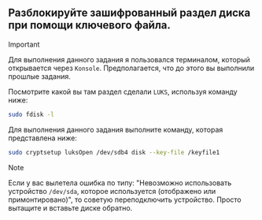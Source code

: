 ## Разблокируйте зашифрованный раздел диска при помощи ключевого файла.

> [!IMPORTANT]
> Для выполнения данного задания я пользовался терминалом, который открывается через `Konsole`.
> Предполагается, что до этого вы выполнили прошлые задания.

Посмотрите какой вы там раздел сделали `LUKS`, используя команду ниже:

```bash
sudo fdisk -l
```

Для выполнения данного задания выполните команду, которая представлена ниже:

```bash
sudo cryptsetup luksOpen /dev/sdb4 disk --key-file /keyfile1
```

> [!NOTE]
> Если у вас вылетела ошибка по типу: "Невозможно использовать устройство `/dev/sda`, которое используется (отображено или примонтировано)", то советую переподключить устройство.
> Просто вытащите и вставьте диске обратно.  

